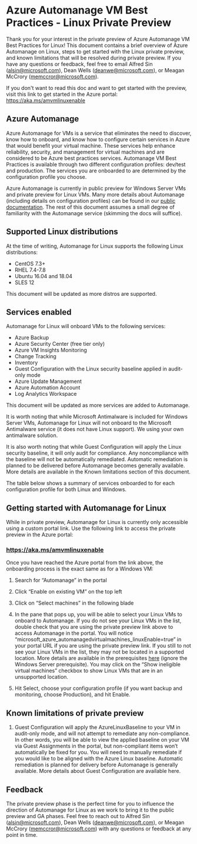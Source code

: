 # Azure Automanage VM Best Practices - Linux Private Preview
Thank you for your interest in the private preview of Azure Automanage VM Best Practices for Linux! This document contains a brief overview of Azure Automanage on Linux, steps to get started with the Linux private preview, and known limitations that will be resolved during private preview. If you have any questions or feedback, feel free to email Alfred Sin (alsin@microsoft.com),  Dean Wells (deanwe@microsoft.com), or Meagan McCrory (memccror@microsoft.com). 

If you don't want to read this doc and want to get started with the preview, visit this link to get started in the Azure portal: https://aka.ms/amvmlinuxenable

## Azure Automanage
Azure Automanage for VMs is a service that eliminates the need to discover, know how to onboard, and know how to configure certain services in Azure that would benefit your virtual machine. These services help enhance reliability, security, and management for virtual machines and are considered to be Azure best practices services. 
Automanage VM Best Practices is available through two different configuration profiles: dev/test and production. The services you are onboarded to are determined by the configuration profile you choose. 

Azure Automanage is currently in public preview for Windows Server VMs and private preview for Linux VMs. Many more details about Automanage (including details on configuration profiles) can be found in our [public documentation](https://docs.microsoft.com/azure/automanage/automanage-virtual-machines). The rest of this document assumes a small degree of familiarity with the Automanage service (skimming the docs will suffice). 

## Supported Linux distributions
At the time of writing, Automanage for Linux supports the following Linux distributions:
-	CentOS 7.3+
-	RHEL 7.4-7.8
-	Ubuntu 16.04 and 18.04
-	SLES 12

This document will be updated as more distros are supported.

## Services enabled
Automanage for Linux will onboard VMs to the following services:
-	Azure Backup
-	Azure Security Center (free tier only)
-	Azure VM Insights Monitoring
-	Change Tracking
-	Inventory
-	Guest Configuration with the Linux security baseline applied in audit-only mode
-	Azure Update Management
-	Azure Automation Account
-	Log Analytics Workspace

This document will be updated as more services are added to Automanage.

It is worth noting that while Microsoft Antimalware is included for Windows Server VMs, Automanage for Linux will not onboard to the Microsoft Antimalware service (it does not have Linux support). We using your own antimalware solution.

It is also worth noting that while Guest Configuration will apply the Linux security baseline, it will only audit for compliance. Any noncompliance with the baseline will not be automatically remediated. Automatic remediation is planned to be delivered before Automanage becomes generally available. More details are available in the Known limitations section of this document.

The table below shows a summary of services onboarded to for each configuration profile for both Linux and Windows. 
 
## Getting started with Automanage for Linux
While in private preview, Automanage for Linux is currently only accessible using a custom portal link. Use the following link to access the private preview in the Azure portal:

### https://aka.ms/amvmlinuxenable

Once you have reached the Azure portal from the link above, the onboarding process is the exact same as for a Windows VM:
1.	Search for “Automanage” in the portal
 

1.	Click “Enable on existing VM” on the top left
 

1.	Click on “Select machines” in the following blade
 

1.	In the pane that pops up, you will be able to select your Linux VMs to onboard to Automanage. If you do not see your Linux VMs in the list, double check that you are using the private preview link above to access Automanage in the portal. You will notice “microsoft_azure_automanagedvirtualmachines_linuxEnable=true” in your portal URL if you are using the private preview link.
If you still to not see your Linux VMs in the list, they may not be located in a supported location. More details are available in the prerequisites [here](https://docs.microsoft.com/azure/automanage/automanage-virtual-machines#prerequisites) (ignore the Windows Server prerequisite). 
You may click on the “Show ineligible virtual machines” checkbox to show Linux VMs that are in an unsupported location.
 

1.	Hit Select, choose your configuration profile (if you want backup and monitoring, choose Production), and hit Enable.

## Known limitations of private preview
1.	Guest Configuration will apply the AzureLinuxBaseline to your VM in audit-only mode, and will not attempt to remediate any non-compliance. In other words, you will be able to view the applied baseline on your VM via Guest Assignments in the portal, but non-compliant items won’t automatically be fixed for you. You will need to manually remediate if you would like to be aligned with the Azure Linux baseline. Automatic remediation is planned for delivery before Automanage is generally available. More details about Guest Configuration are available here.

## Feedback
The private preview phase is the perfect time for you to influence the direction of Automanage for Linux as we work to bring it to the public preview and GA phases. Feel free to reach out to Alfred Sin (alsin@microsoft.com),  Dean Wells (deanwe@microsoft.com), or Meagan McCrory (memccror@microsoft.com) with any questions or feedback at any point in time.
